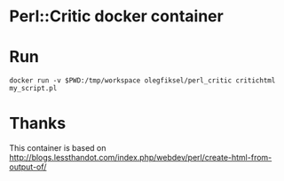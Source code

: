 # Perl::Critic docker container

# Run

```
docker run -v $PWD:/tmp/workspace olegfiksel/perl_critic critichtml my_script.pl
```

# Thanks

This container is based on http://blogs.lessthandot.com/index.php/webdev/perl/create-html-from-output-of/

